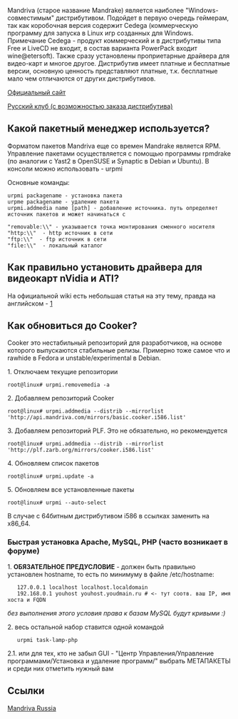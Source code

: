 Mandriva (старое название Mandrake) является наиболее
"Windows-совместимым" дистрибутивом. Подойдет в первую очередь
геймерам, так как коробочная версия содержит Cedega (коммерческую
программу для запуска в Linux игр созданных для Windows.
Примечание Cedega - продукт коммерческий и в дистрибутивы типа
Free и LiveCD не входит, в состав варианта PowerPack входит
wine@etersoft). Также сразу установлены проприетарные драйвера для
видео-карт и многое другое. Дистрибутив имеет платные и бесплатные
версии, основную ценность представляют платные, т.к. бесплатные мало
чем отличаются от других дистрибутивов.

[Официальный сайт](http://mandriva.com/)

[Русский клуб (с возможностью заказа
дистрибутива)](http://www.mdv-club.ru/)

## Какой пакетный менеджер используется?

Форматом пакетов Mandriva еще со времен Mandrake является RPM.
Управление пакетами осуществляется с помощью программы
rpmdrake (по аналогии с Yast2 в OpenSUSE и Synaptic в Debian и Ubuntu).
В консоли можно использовать - urpmi

Основные команды:

    urpmi packagename - установка пакета
    urpme packagename - удаление пакета
    urpmi.addmedia name [path] - добавление источника. путь определяет источник пакетов и может начинаться с

    "removable:\\" - указывается точка монтирования сменного носителя
    "http:\\"  - http источник в сети
    "ftp:\\"  - ftp источник в сети
    "file:\\"  - локальный каталог

## Как правильно установить драйвера для видеокарт nVidia и ATI?

На официальной wiki есть небольшая статья на эту тему, правда на
английском -
[1](http://wiki.mandriva.com/en/Installing_proprietary_video_card_drivers)

## Как обновиться до Cooker?

Cooker это нестабильный репозиторий для разработчиков, на основе
которого выпускаются стабильные релизы. Примерно тоже самое что
и rawhide в Fedora и unstable/experimental в Debian.

1\. Отключаем текущие репозитории

    root@linux# urpmi.removemedia -a

2\. Добавляем репозиторий Cooker

    root@linux# urpmi.addmedia --distrib --mirrorlist 'http://api.mandriva.com/mirrors/basic.cooker.i586.list'

3\. Добавляем репозиторий PLF. Это не обязательно, но рекомендуется

    root@linux# urpmi.addmedia --distrib --mirrorlist 'http://plf.zarb.org/mirrors/cooker.i586.list'

4\. Обновляем список пакетов

    root@linux# urpmi.update -a

5\. Обновляем все установленные пакеты

    root@linux# urpmi --auto-select

В случае с 64битным дистрибутивом i586 в ссылках заменить на x86_64.

### Быстрая установка Apache, MySQL, PHP (часто возникает в форуме)

1\. **ОБЯЗАТЕЛЬНОЕ ПРЕДУСЛОВИЕ** - должен быть правильно установлен
hostname, то есть по минимуму в файле /etc/hostname:

```
   127.0.0.1 localhost localhost.localdomain
   192.168.0.1 youhost youhost.youdmain.ru # <- тут соотв. ваш IP, имя хоста и FQDN
```

*без выполнения этого условия права к базам MySQL будут кривыми :)*

2\. весь остальной набор ставится одной командой

```
   urpmi task-lamp-php
```

2.1. или для тех, кто не забыл GUI - "Центр Управления/Управление
программами/Установка и удаление программ/" выбрать МЕТАПАКЕТЫ и
среди них отметить нужный вам

## Ссылки

[Mandriva Russia](http://mandriva.ru)


